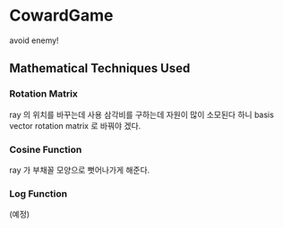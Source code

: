 # CowardGame

avoid enemy!


## Mathematical Techniques Used

### Rotation Matrix
ray 의 위치를 바꾸는데 사용
삼각비를 구하는데 자원이 많이 소모된다 하니 basis vector rotation matrix 로 바꿔야 겠다.

### Cosine Function
ray 가 부채꼴 모양으로 뻣어나가게 해준다.

### Log Function
(예정)
